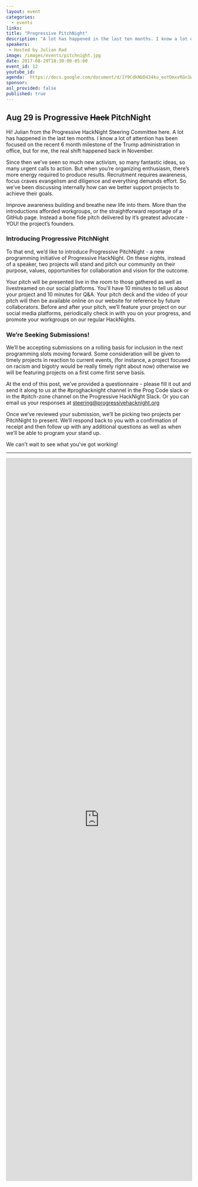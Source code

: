 ```yaml
---
layout: event
categories:
  - events
links:
title: "Progressive PitchNight"
description: "A lot has happened in the last ten months. I know a lot of attention has been focused on the recent 6 month milestone of the Trump administration in office, but for Julian, the real shift happened back in November. "
speakers:
 - Hosted by Julian Rad
image: /images/events/pitchnight.jpg
date: 2017-08-29T18:30:00-05:00
event_id: 12
youtube_id:
agenda:  https://docs.google.com/document/d/1Y9CdkNbD434ku_eoYOmxvRGn1WSLkXwYEVVBjHe8XrI/edit
sponsor:
asl_provided: false
published: true
---
```


## Aug 29 is Progressive ~~Hack~~ PitchNight

Hi! Julian from the Progressive HackNight Steering Committee here. A lot has happened in the last ten months. I know a lot of attention has been focused on the recent 6 month milestone of the Trump administration in office, but for me, the real shift happened back in November.

Since then we’ve seen so much new activism, so many fantastic ideas, so many urgent calls to action. But when you’re organizing enthusiasm, there’s more energy required to produce results. Recruitment requires awareness, focus craves evangelism and diligence and everything demands effort. So we’ve been discussing internally how can we better support projects to achieve their goals.

Improve awareness building and breathe new life into them. More than the introductions afforded workgroups, or the straightforward reportage of a GitHub page. Instead a bone fide pitch delivered by it’s greatest advocate - YOU! the project’s founders.

### Introducing Progressive PitchNight

To that end, we’d like to introduce Progressive PitchNight - a new programming initiative of Progressive HackNight. On these nights, instead of a speaker, two projects will stand and pitch our community on their purpose, values, opportunities for collaboration and vision for the outcome.

Your pitch will be presented live in the room to those gathered as well as livestreamed on our social platforms. You'll have 10 minutes to tell us about your project and 10 minutes for Q&A. Your pitch deck and the video of your pitch will then be available online on our website for reference by future collaborators. Before and after your pitch, we’ll feature your project on our social media platforms, periodically check in with you on your progress, and promote your workgroups on our regular HackNights.

### We’re Seeking Submissions!

We’ll be accepting submissions on a rolling basis for inclusion in the next programming slots moving forward. Some consideration will be given to timely projects in reaction to current events, (for instance, a project focused on racism and bigotry would be really timely right about now) otherwise we will be featuring projects on a first come first serve basis.

At the end of this post, we’ve provided a questionnaire - please fill it out and send it along to us at the #proghacknight channel in the Prog Code slack or in the  #pitch-zone channel on the Progressive HackNight Slack. Or you can email us your responses at steering@progressivehacknight.org

Once we’ve reviewed your submission, we’ll be picking two projects per PitchNight to present. We’ll respond back to you with a  confirmation of receipt and then follow up with any additional questions as well as when we’ll be able to program your stand up.

We can't wait to see what you've got working!


<hr/>

<script src="https://static.airtable.com/js/embed/embed_snippet_v1.js"></script><iframe class="airtable-embed airtable-dynamic-height" src="https://airtable.com/embed/shrqfzxfBpxgQZTfD?backgroundColor=purple" frameborder="0" onmousewheel="" width="100%" height="1960" style="background: transparent; border: 1px solid #ccc;"></iframe>
